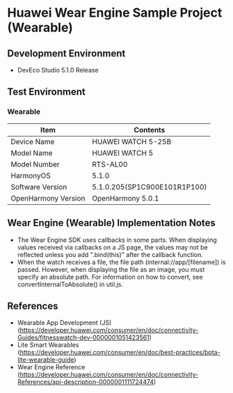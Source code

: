 # Huawei Wear Engine Sample Project (Wearable)
## Development Environment
* DevEco Studio 5.1.0 Release
## Test Environment
### Wearable
| Item | Contents |
| --- | --- |
| Device Name | HUAWEI WATCH 5-25B |
| Model Name | HUAWEI WATCH 5 |
| Model Number | RTS-AL00 |
| HarmonyOS | 5.1.0 |
| Software Version | 5.1.0.205(SP1C900E101R1P100) |
| OpenHarmony Version | OpenHarmony 5.0.1 |
## Wear Engine (Wearable) Implementation Notes
* The Wear Engine SDK uses callbacks in some parts. When displaying values ​​received via callbacks on a JS page, the values ​​may not be reflected unless you add ".bind(this)" after the callback function.
* When the watch receives a file, the file path (internal://app/[filename]) is passed. However, when displaying the file as an image, you must specify an absolute path. For information on how to convert, see convertInternalToAbsolute() in util.js.
## References
* Wearable App Development (JS) (https://developer.huawei.com/consumer/en/doc/connectivity-Guides/fitnesswatch-dev-0000001051423561)
* Lite Smart Wearables (https://developer.huawei.com/consumer/en/doc/best-practices/bpta-lite-wearable-guide)
* Wear Engine Reference (https://developer.huawei.com/consumer/en/doc/connectivity-References/api-description-0000001111724474)